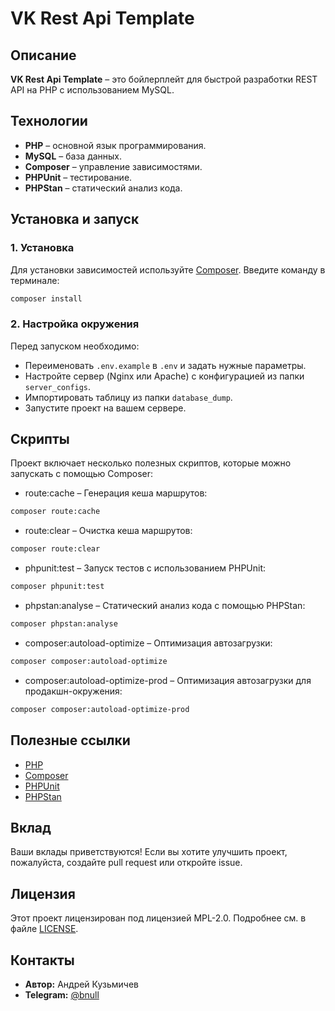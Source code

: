 # VK Rest Api Template

## Описание

**VK Rest Api Template** – это бойлерплейт для быстрой разработки REST API на PHP с использованием MySQL.

## Технологии

- **PHP** – основной язык программирования.
- **MySQL** – база данных.
- **Composer** – управление зависимостями.
- **PHPUnit** – тестирование.
- **PHPStan** – статический анализ кода.

## Установка и запуск

### 1. Установка

Для установки зависимостей используйте [Composer](https://getcomposer.org/). Введите команду в терминале:

```bash
composer install
```

### 2. Настройка окружения

Перед запуском необходимо:

- Переименовать `.env.example` в `.env` и задать нужные параметры.
- Настройте сервер (Nginx или Apache) с конфигурацией из папки `server_configs`.
- Импортировать таблицу из папки `database_dump`.
- Запустите проект на вашем сервере.

## Скрипты

Проект включает несколько полезных скриптов, которые можно запускать с помощью Composer:
- route:cache – Генерация кеша маршрутов:
```bash
composer route:cache
```
- route:clear – Очистка кеша маршрутов:
```bash
composer route:clear
```
- phpunit:test – Запуск тестов с использованием PHPUnit:
```bash
composer phpunit:test
```
- phpstan:analyse – Статический анализ кода с помощью PHPStan:
```bash
composer phpstan:analyse
```
- composer:autoload-optimize – Оптимизация автозагрузки:
```bash
composer composer:autoload-optimize
```
- composer:autoload-optimize-prod – Оптимизация автозагрузки для продакшн-окружения:
```bash
composer composer:autoload-optimize-prod
```

## Полезные ссылки

- [PHP](https://www.php.net/docs.php)
- [Composer](https://getcomposer.org/doc)
- [PHPUnit](https://phpunit.de/documentation.html)
- [PHPStan](https://phpstan.org/user-guide/getting-started)

## Вклад

Ваши вклады приветствуются! Если вы хотите улучшить проект, пожалуйста, создайте pull request или откройте issue.

## Лицензия

Этот проект лицензирован под лицензией MPL-2.0. Подробнее см. в файле [LICENSE](LICENSE).

## Контакты

- **Автор:** Андрей Кузьмичев
- **Telegram:** [@bnull](https://t.me/bnull)

